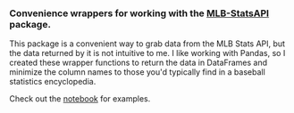 ### Convenience wrappers for working with the [MLB-StatsAPI](https://github.com/toddrob99/MLB-StatsAPI) package.
This package is a convenient way to grab data from the MLB Stats API, but the
data returned by it is not intuitive to me. I like working with Pandas, so I
created these wrapper functions to return the data in DataFrames and minimize
the column names to those you'd typically find in a baseball statistics
encyclopedia.

Check out the [notebook](notebook.ipynb) for examples.
